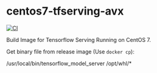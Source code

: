 # centos7-tfserving-avx

[![CI](https://github.com/pachira-open-source/centos7-tfserving-avx/actions/workflows/main.yml/badge.svg)](https://github.com/pachira-open-source/centos7-tfserving-avx/actions/workflows/main.yml)

Build Image for Tensorflow Serving Running on CentOS 7.

Get binary file from release image (Use `docker cp`):

/usr/local/bin/tensorflow_model_server
/opt/whl/*
